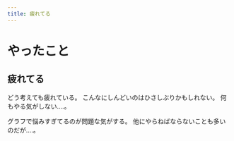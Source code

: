 ```yaml
---
title: 疲れてる
---
```


# やったこと

## 疲れてる

どう考えても疲れている。
こんなにしんどいのはひさしぶりかもしれない。
何もやる気がしない‥‥。

グラフで悩みすぎてるのが問題な気がする。
他にやらねばならないことも多いのだが‥‥。
